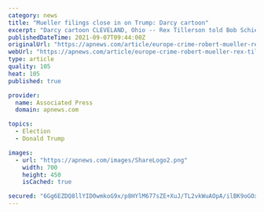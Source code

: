 ```yaml
---
category: news
title: "Mueller filings close in on Trump: Darcy cartoon"
excerpt: "Darcy cartoon CLEVELAND, Ohio -- Rex Tillerson told Bob Schieffer it was \"challenging\" going from \"the disciplined, highly process-oriented ExxonMobil corporation \" to working for President Trump \"who is pretty undisciplined,"
publishedDateTime: 2021-09-07T09:44:00Z
originalUrl: "https://apnews.com/article/europe-crime-robert-mueller-rex-tillerson-bob-schieffer-74252f70f31643639ab3f8adaa068186"
webUrl: "https://apnews.com/article/europe-crime-robert-mueller-rex-tillerson-bob-schieffer-74252f70f31643639ab3f8adaa068186"
type: article
quality: 105
heat: 105
published: true

provider:
  name: Associated Press
  domain: apnews.com

topics:
  - Election
  - Donald Trump

images:
  - url: "https://apnews.com/images/ShareLogo2.png"
    width: 700
    height: 450
    isCached: true

secured: "6Gg6EZDQ8llYID0wmkoG9x/p8HYlM677sZE+XuJ/TL2vkWuAOpA/ilBK9oGOxQVMAlZd5ahpgOrBe2FXrOP1f3u9EBBdfZlWPSRXbTDwQ7J6bvFvk+IGRrSfn4e3Edu2MW3goj7PJYMbVL5nk8WLTiKD/vY0EJft3hXKlIJU3rGNcmW3lDc1caYG4p/1KJO7Au3uSfp5OKws1OjAwUM27rtB60IrJ3+R+NDt8DrpHPHFkJ1t6/Av/YTpwp0lHpNl3STEjukrGh3j42iBceSJwZaPrvg4IirDYv6NtV3Z7vu+6Rx11sM0q/dIl43adXcuLdii8TXNLAOSpF/GR2XzktYeIauR7v8qBIsJDejaY+E=;lMzJSzqInVRkVwAYd0bOOQ=="
---
```



